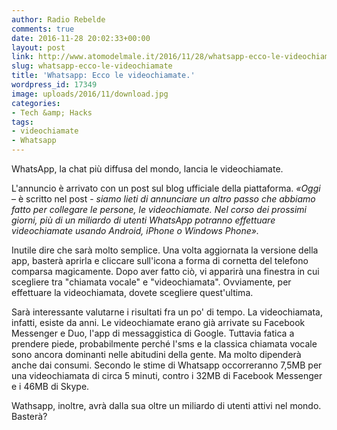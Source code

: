 ```yaml
---
author: Radio Rebelde
comments: true
date: 2016-11-28 20:02:33+00:00
layout: post
link: http://www.atomodelmale.it/2016/11/28/whatsapp-ecco-le-videochiamate/
slug: whatsapp-ecco-le-videochiamate
title: 'Whatsapp: Ecco le videochiamate.'
wordpress_id: 17349
image: uploads/2016/11/download.jpg
categories:
- Tech &amp; Hacks
tags:
- videochiamate
- Whatsapp
---
```


WhatsApp, la chat più diffusa del mondo, lancia le videochiamate.

L'annuncio è arrivato con un post sul blog ufficiale della piattaforma. _«Oggi_ – è scritto nel post - _siamo lieti di annunciare un altro passo che abbiamo fatto per collegare le persone, le videochiamate. Nel corso dei prossimi giorni, più di un miliardo di utenti WhatsApp potranno effettuare videochiamate usando Android, iPhone o Windows Phone»._

Inutile dire che sarà molto semplice. Una volta aggiornata la versione della app, basterà aprirla e cliccare sull'icona a forma di cornetta del telefono comparsa magicamente. Dopo aver fatto ciò, vi apparirà una finestra in cui scegliere tra "chiamata vocale" e "videochiamata". Ovviamente, per effettuare la videochiamata, dovete scegliere quest'ultima.

Sarà interessante valutarne i risultati fra un po' di tempo. La videochiamata, infatti, esiste da anni. Le videochiamate erano già arrivate su Facebook Messenger e Duo, l'app di messaggistica di Google. Tuttavia fatica a prendere piede, probabilmente perché l'sms e la classica chiamata vocale sono ancora dominanti nelle abitudini della gente. Ma molto dipenderà anche dai consumi. Secondo le stime di Whatsapp occorreranno 7,5MB per una videochiamata di circa 5 minuti, contro i 32MB di Facebook Messenger e i 46MB di Skype.

Wathsapp, inoltre, avrà dalla sua oltre un miliardo di utenti attivi nel mondo. Basterà?

